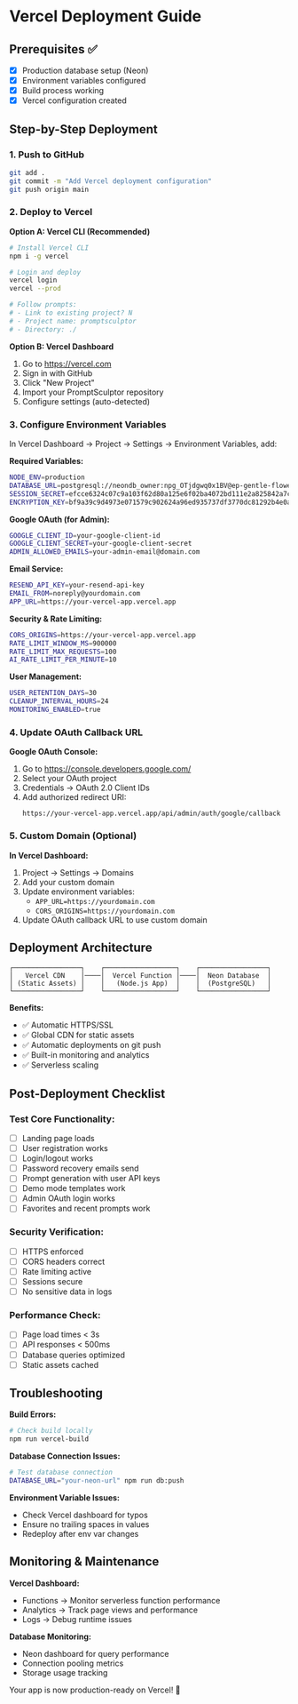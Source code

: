 # Vercel Deployment Guide

## Prerequisites ✅
- [x] Production database setup (Neon)
- [x] Environment variables configured
- [x] Build process working
- [x] Vercel configuration created

## Step-by-Step Deployment

### 1. Push to GitHub
```bash
git add .
git commit -m "Add Vercel deployment configuration"
git push origin main
```

### 2. Deploy to Vercel

**Option A: Vercel CLI (Recommended)**
```bash
# Install Vercel CLI
npm i -g vercel

# Login and deploy
vercel login
vercel --prod

# Follow prompts:
# - Link to existing project? N
# - Project name: promptsculptor
# - Directory: ./
```

**Option B: Vercel Dashboard**
1. Go to https://vercel.com
2. Sign in with GitHub
3. Click "New Project"
4. Import your PromptSculptor repository
5. Configure settings (auto-detected)

### 3. Configure Environment Variables

In Vercel Dashboard → Project → Settings → Environment Variables, add:

**Required Variables:**
```bash
NODE_ENV=production
DATABASE_URL=postgresql://neondb_owner:npg_OTjdgwq0x1BV@ep-gentle-flower-adjvsoq8-pooler.c-2.us-east-1.aws.neon.tech/neondb?sslmode=require&channel_binding=require
SESSION_SECRET=efcce6324c07c9a103f62d80a125e6f02ba4072bd111e2a825842a7cf7e49ef9
ENCRYPTION_KEY=bf9a39c9d4973e071579c902624a96ed935737df3770dc81292b4e0a929ae2c7
```

**Google OAuth (for Admin):**
```bash
GOOGLE_CLIENT_ID=your-google-client-id
GOOGLE_CLIENT_SECRET=your-google-client-secret
ADMIN_ALLOWED_EMAILS=your-admin-email@domain.com
```

**Email Service:**
```bash
RESEND_API_KEY=your-resend-api-key
EMAIL_FROM=noreply@yourdomain.com
APP_URL=https://your-vercel-app.vercel.app
```

**Security & Rate Limiting:**
```bash
CORS_ORIGINS=https://your-vercel-app.vercel.app
RATE_LIMIT_WINDOW_MS=900000
RATE_LIMIT_MAX_REQUESTS=100
AI_RATE_LIMIT_PER_MINUTE=10
```

**User Management:**
```bash
USER_RETENTION_DAYS=30
CLEANUP_INTERVAL_HOURS=24
MONITORING_ENABLED=true
```

### 4. Update OAuth Callback URL

**Google OAuth Console:**
1. Go to https://console.developers.google.com/
2. Select your OAuth project
3. Credentials → OAuth 2.0 Client IDs
4. Add authorized redirect URI:
   ```
   https://your-vercel-app.vercel.app/api/admin/auth/google/callback
   ```

### 5. Custom Domain (Optional)

**In Vercel Dashboard:**
1. Project → Settings → Domains
2. Add your custom domain
3. Update environment variables:
   - `APP_URL=https://yourdomain.com`
   - `CORS_ORIGINS=https://yourdomain.com`
4. Update OAuth callback URL to use custom domain

## Deployment Architecture

```
┌─────────────────┐    ┌──────────────────┐    ┌─────────────────┐
│   Vercel CDN    │────│  Vercel Function │────│  Neon Database  │
│ (Static Assets) │    │   (Node.js App)  │    │  (PostgreSQL)   │
└─────────────────┘    └──────────────────┘    └─────────────────┘
```

**Benefits:**
- ✅ Automatic HTTPS/SSL
- ✅ Global CDN for static assets
- ✅ Automatic deployments on git push
- ✅ Built-in monitoring and analytics
- ✅ Serverless scaling

## Post-Deployment Checklist

### Test Core Functionality:
- [ ] Landing page loads
- [ ] User registration works
- [ ] Login/logout works
- [ ] Password recovery emails send
- [ ] Prompt generation with user API keys
- [ ] Demo mode templates work
- [ ] Admin OAuth login works
- [ ] Favorites and recent prompts work

### Security Verification:
- [ ] HTTPS enforced
- [ ] CORS headers correct
- [ ] Rate limiting active
- [ ] Sessions secure
- [ ] No sensitive data in logs

### Performance Check:
- [ ] Page load times < 3s
- [ ] API responses < 500ms
- [ ] Database queries optimized
- [ ] Static assets cached

## Troubleshooting

**Build Errors:**
```bash
# Check build locally
npm run vercel-build
```

**Database Connection Issues:**
```bash
# Test database connection
DATABASE_URL="your-neon-url" npm run db:push
```

**Environment Variable Issues:**
- Check Vercel dashboard for typos
- Ensure no trailing spaces in values
- Redeploy after env var changes

## Monitoring & Maintenance

**Vercel Dashboard:**
- Functions → Monitor serverless function performance
- Analytics → Track page views and performance
- Logs → Debug runtime issues

**Database Monitoring:**
- Neon dashboard for query performance
- Connection pooling metrics
- Storage usage tracking

Your app is now production-ready on Vercel! 🚀